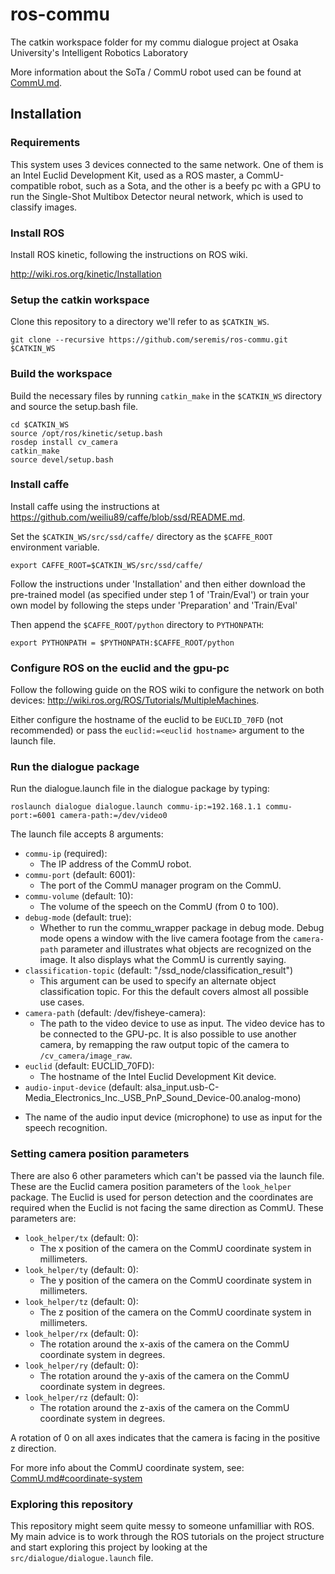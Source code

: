 # ros-commu
The catkin workspace folder for my commu dialogue project at Osaka University's Intelligent Robotics Laboratory

More information about the SoTa / CommU robot used can be found at [CommU.md](CommU.md).

## Installation

### Requirements
This system uses 3 devices connected to the same network. One of them is an Intel Euclid Development Kit, used as a ROS master, a CommU-compatible robot, such as a Sota, and the other is a beefy pc with a GPU to run the Single-Shot Multibox Detector neural network, which is used to classify images.

### Install ROS

Install ROS kinetic, following the instructions on ROS wiki.

<http://wiki.ros.org/kinetic/Installation>

### Setup the catkin workspace

Clone this repository to a directory we'll refer to as `$CATKIN_WS`.

```shell
git clone --recursive https://github.com/seremis/ros-commu.git $CATKIN_WS
```

### Build the workspace

Build the necessary files by running `catkin_make` in the `$CATKIN_WS` directory and source the setup.bash file.

```shell
cd $CATKIN_WS
source /opt/ros/kinetic/setup.bash
rosdep install cv_camera
catkin_make
source devel/setup.bash
```

### Install caffe

Install caffe using the instructions at <https://github.com/weiliu89/caffe/blob/ssd/README.md>. 

Set the `$CATKIN_WS/src/ssd/caffe/` directory as the `$CAFFE_ROOT` environment variable.

```shell
export CAFFE_ROOT=$CATKIN_WS/src/ssd/caffe/
```

Follow the instructions under 'Installation' and then either download the pre-trained model (as specified under step 1 of 'Train/Eval') or train your own model by following the steps under 'Preparation' and 'Train/Eval'

Then append the `$CAFFE_ROOT/python` directory to `PYTHONPATH`:

```shell
export PYTHONPATH = $PYTHONPATH:$CAFFE_ROOT/python
```

### Configure ROS on the euclid and the gpu-pc
Follow the following guide on the ROS wiki to configure the network on both devices: <http://wiki.ros.org/ROS/Tutorials/MultipleMachines>.

Either configure the hostname of the euclid to be `EUCLID_70FD` (not recommended) or pass the `euclid:=<euclid hostname>` argument to the launch file.

### Run the dialogue package

Run the dialogue.launch file in the dialogue package by typing:

```shell
roslaunch dialogue dialogue.launch commu-ip:=192.168.1.1 commu-port:=6001 camera-path:=/dev/video0
```

The launch file accepts 8 arguments:
- `commu-ip` (required):
  * The IP address of the CommU robot.
- `commu-port` (default: 6001): 
  * The port of the CommU manager program on the CommU.
- `commu-volume` (default: 10):
  * The volume of the speech on the CommU (from 0 to 100).
- `debug-mode` (default: true):
  * Whether to run the commu_wrapper package in debug mode. Debug mode opens a window with the live camera footage from 
  the `camera-path` parameter and illustrates what objects are recognized on the image. It also displays what the CommU
  is currently saying.
- `classification-topic` (default: "/ssd_node/classification_result") 
  * This argument can be used to specify an alternate object classification topic. For this the default covers almost 
  all possible use cases.  
- `camera-path` (default: /dev/fisheye-camera):
  * The path to the video device to use as input. The video device has to be connected to the GPU-pc. It is also possible to use another camera, by remapping the raw output topic of the camera to `/cv_camera/image_raw`.
- `euclid` (default: EUCLID_70FD):  
  * The hostname of the Intel Euclid Development Kit device.
-  `audio-input-device` (default: alsa_input.usb-C-Media_Electronics_Inc._USB_PnP_Sound_Device-00.analog-mono)
  * The name of the audio input device (microphone) to use as input for the speech recognition.
  
### Setting camera position parameters
There are also 6 other parameters which can't be passed via the launch file. These are the Euclid camera position parameters of the `look_helper` package. The Euclid is used for person detection and the coordinates are required when the Euclid is not facing the same direction as CommU. These parameters are:

- `look_helper/tx` (default: 0):
  * The x position of the camera on the CommU coordinate system in millimeters.
- `look_helper/ty` (default: 0):
  * The y position of the camera on the CommU coordinate system in millimeters.
- `look_helper/tz` (default: 0):
  * The z position of the camera on the CommU coordinate system in millimeters.
- `look_helper/rx` (default: 0):
  * The rotation around the x-axis of the camera on the CommU coordinate system in degrees.
- `look_helper/ry` (default: 0):
  * The rotation around the y-axis of the camera on the CommU coordinate system in degrees.
- `look_helper/rz` (default: 0):
  * The rotation around the z-axis of the camera on the CommU coordinate system in degrees.

A rotation of 0 on all axes indicates that the camera is facing in the positive z direction.

For more info about the CommU coordinate system, see: [CommU.md#coordinate-system](CommU.md#coordinate-system)

  
### Exploring this repository

This repository might seem quite messy to someone unfamilliar with ROS. My main advice is to work through the ROS tutorials on the project structure and start exploring this project by looking at the `src/dialogue/dialogue.launch` file.